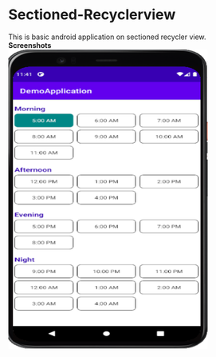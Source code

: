 # Sectioned-Recyclerview
This is basic android application on sectioned recycler view.<br>
<b>Screenshots</b><br>
<img src="images/ss1.PNG" width=400 height=600>

